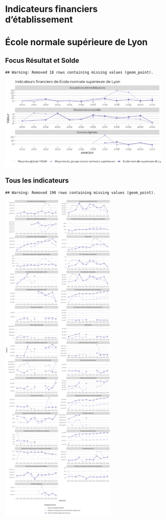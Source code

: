 Indicateurs financiers d’établissement
================

# École normale supérieure de Lyon

## Focus Résultat et Solde

    ## Warning: Removed 18 rows containing missing values (geom_point).

![](école_normale_supérieure_de_lyon_files/figure-gfm/etab.focus-1.png)<!-- -->

## Tous les indicateurs

    ## Warning: Removed 190 rows containing missing values (geom_point).

![](école_normale_supérieure_de_lyon_files/figure-gfm/etab-1.png)<!-- -->
